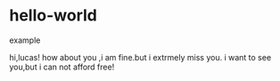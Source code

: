 # hello-world
example

hi,lucas!
how about you ,i am fine.but i extrmely miss you.
i want to see you,but i can not afford free!
